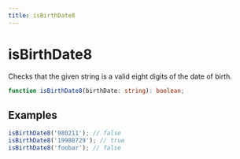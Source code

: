 ```yaml
---
title: isBirthDate8
---
```


# isBirthDate8

Checks that the given string is a valid eight digits of the date of birth.

```typescript
function isBirthDate8(birthDate: string): boolean;
```

## Examples

```typescript
isBirthDate8('980211'); // false
isBirthDate8('19980729'); // true
isBirthDate8('foobar'); // false
```
